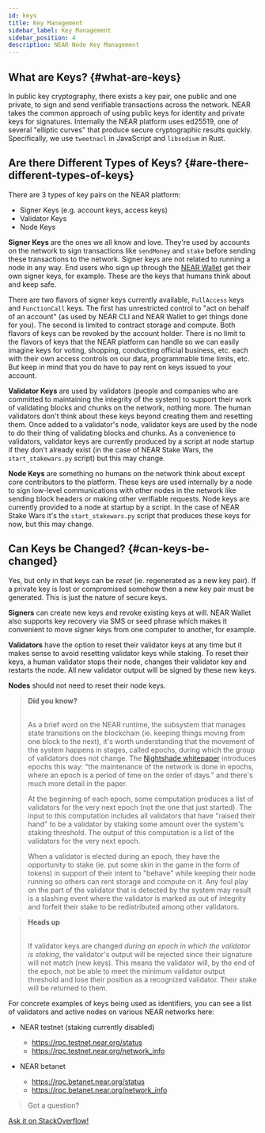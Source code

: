 ```yaml
---
id: keys
title: Key Management
sidebar_label: Key Management
sidebar_position: 4
description: NEAR Node Key Management
---
```


## What are Keys? {#what-are-keys}

In public key cryptography, there exists a key pair, one public and one private, to sign and send verifiable transactions across the network. NEAR takes the common approach of using public keys for identity and private keys for signatures. Internally the NEAR platform uses ed25519, one of several "elliptic curves" that produce secure cryptographic results quickly. Specifically, we use `tweetnacl` in JavaScript and `libsodium` in Rust.

## Are there Different Types of Keys? {#are-there-different-types-of-keys}

There are 3 types of key pairs on the NEAR platform:

- Signer Keys (e.g. account keys, access keys)
- Validator Keys
- Node Keys

**Signer Keys** are the ones we all know and love. They're used by accounts on the network to sign transactions like `sendMoney` and `stake` before sending these transactions to the network. Signer keys are not related to running a node in any way. End users who sign up through the [NEAR Wallet](https://wallet.near.org/) get their own signer keys, for example. These are the keys that humans think about and keep safe.

There are two flavors of signer keys currently available, `FullAccess` keys and `FunctionCall` keys. The first has unrestricted control to "act on behalf of an account" (as used by NEAR CLI and NEAR Wallet to get things done for you). The second is limited to contract storage and compute. Both flavors of keys can be revoked by the account holder. There is no limit to the flavors of keys that the NEAR platform can handle so we can easily imagine keys for voting, shopping, conducting official business, etc. each with their own access controls on our data, programmable time limits, etc. But keep in mind that you do have to pay rent on keys issued to your account.

**Validator Keys** are used by validators (people and companies who are committed to maintaining the integrity of the system) to support their work of validating blocks and chunks on the network, nothing more. The human validators don't think about these keys beyond creating them and resetting them. Once added to a validator's node, validator keys are used by the node to do their thing of validating blocks and chunks. As a convenience to validators, validator keys are currently produced by a script at node startup if they don't already exist (in the case of NEAR Stake Wars, the `start_stakewars.py` script) but this may change.

**Node Keys** are something no humans on the network think about except core contributors to the platform. These keys are used internally by a node to sign low-level communications with other nodes in the network like sending block headers or making other verifiable requests. Node keys are currently provided to a node at startup by a script. In the case of NEAR Stake Wars it's the `start_stakewars.py` script that produces these keys for now, but this may change.

## Can Keys be Changed? {#can-keys-be-changed}

Yes, but only in that keys can be _reset_ (ie. regenerated as a new key pair). If a private key is lost or compromised somehow then a new key pair must be generated. This is just the nature of secure keys.

**Signers** can create new keys and revoke existing keys at will. NEAR Wallet also supports key recovery via SMS or seed phrase which makes it convenient to move signer keys from one computer to another, for example.

**Validators** have the option to reset their validator keys at any time but it makes sense to avoid resetting validator keys while staking. To reset their keys, a human validator stops their node, changes their validator key and restarts the node. All new validator output will be signed by these new keys.

**Nodes** should not need to reset their node keys.

<blockquote class="info">
<strong>Did you know?</strong><br /><br />

As a brief word on the NEAR runtime, the subsystem that manages state transitions on the blockchain (ie. keeping things moving from one block to the next), it's worth understanding that the movement of the system happens in stages, called epochs, during which the group of validators does not change. The [Nightshade whitepaper](https://near.org/downloads/Nightshade.pdf) introduces epochs this way: "the maintenance of the network is done in epochs, where an epoch is a period of time on the order of days." and there's much more detail in the paper.

At the beginning of each epoch, some computation produces a list of validators for the very next epoch (not the one that just started). The input to this computation includes all validators that have "raised their hand" to be a validator by staking some amount over the system's staking threshold. The output of this computation is a list of the validators for the very next epoch.

When a validator is elected during an epoch, they have the opportunity to stake (ie. put some skin in the game in the form of tokens) in support of their intent to "behave" while keeping their node running so others can rent storage and compute on it. Any foul play on the part of the validator that is detected by the system may result is a slashing event where the validator is marked as out of integrity and forfeit their stake to be redistributed among other validators.

</blockquote>

<blockquote class="warning">
<strong>Heads up</strong><br /><br />

If validator keys are changed _during an epoch in which the validator is staking_, the validator's output will be rejected since their signature will not match (new keys). This means the validator will, by the end of the epoch, not be able to meet the minimum validator output threshold and lose their position as a recognized validator. Their stake will be returned to them.

</blockquote>

For concrete examples of keys being used as identifiers, you can see a list of validators and active nodes on various NEAR networks here:

- NEAR testnet (staking currently disabled)
  - https://rpc.testnet.near.org/status
  - https://rpc.testnet.near.org/network_info

- NEAR betanet
  - https://rpc.betanet.near.org/status
  - https://rpc.betanet.near.org/network_info

>Got a question?
<a href="https://stackoverflow.com/questions/tagged/nearprotocol">
  <h8>Ask it on StackOverflow!</h8></a>

